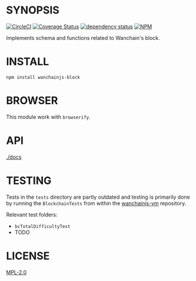 # SYNOPSIS  
[![CircleCI][circle-image]][circle-url]
[![Coverage Status][coveralls-image]][coveralls-url]
[![dependency status][dep-image]][dep-url]
[![NPM][npm-image]][npm-url]

[circle-image]: https://circleci.com/gh/WanJS/wanchainjs-block.svg?style=svg
[circle-url]: https://circleci.com/gh/WanJS/wanchainjs-block
[dep-image]: https://david-dm.org/WanJS/wanchainjs-block.svg
[dep-url]: https://david-dm.org/WanJS/wanchainjs-block
[coveralls-image]: https://coveralls.io/repos/github/WanJS/wanchainjs-block/badge.svg?branch=dev
[coveralls-url]: https://coveralls.io/github/WanJS/wanchainjs-block?branch=dev
[npm-image]: http://img.shields.io/npm/v/wanchainjs-block.svg
[npm-url]: https://www.npmjs.org/package/wanchainjs-block


Implements schema and functions related to Wanchain's block. 

# INSTALL
`npm install wanchainjs-block`

# BROWSER  
This module work with `browserify`.

# API
[./docs](./docs/index.md)

# TESTING
Tests in the ``tests`` directory are partly outdated and testing is primarily done by running the ``BlockchainTests`` from within the [wanchainjs-vm](https://github.com/WanJS/wanchain-vm) repository.

Relevant test folders:
- ``bcTotalDifficultyTest``
- TODO

# LICENSE
[MPL-2.0](https://tldrlegal.com/license/mozilla-public-license-2.0-(mpl-2))
